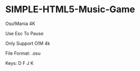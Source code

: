 # SIMPLE-HTML5-Music-Game
Osu!Mania 4K

Use Esc To Pause

Only Support O!M 4k

File Format: .osu

Keys: D F J K
